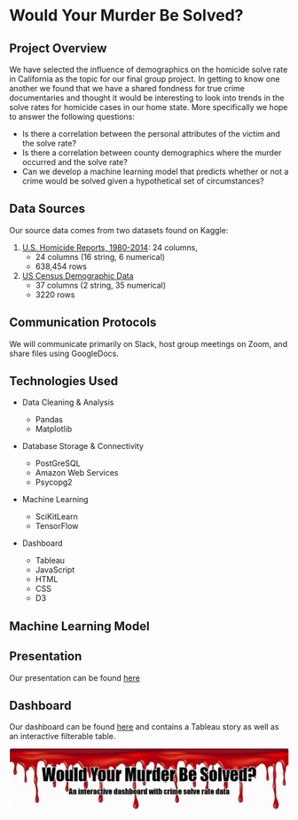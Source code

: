 # Would Your Murder Be Solved?

## Project Overview

We have selected the influence of demographics on the homicide solve rate in California as the topic for our final group project. In getting to know one another we found that we have a shared fondness for true crime documentaries and thought it would be interesting to look into trends in the solve rates for homicide cases in our home state. More specifically we hope to answer the following questions:

- Is there a correlation between the personal attributes of the victim and the solve rate? 
- Is there a correlation between county demographics where the murder occurred and the solve rate?
- Can we develop a machine learning model that predicts whether or not a crime would be solved given a hypothetical set of circumstances?

## Data Sources

Our source data comes from two datasets found on Kaggle:
1. [U.S. Homicide Reports, 1980-2014](https://www.kaggle.com/jyzaguirre/us-homicide-reports): 24 columns, 
	- 24 columns (16 string, 6 numerical)
	- 638,454 rows
2. [US Census Demographic Data](https://www.kaggle.com/muonneutrino/us-census-demographic-data/data?select=acs2015_county_data.csv)
	- 37 columns (2 string, 35 numerical)
	- 3220 rows

## Communication Protocols

We will communicate primarily on Slack, host group meetings on Zoom, and share files using GoogleDocs. 

## Technologies Used

- Data Cleaning & Analysis
	- Pandas
	- Matplotlib

- Database Storage & Connectivity
	- PostGreSQL
	- Amazon Web Services
	- Psycopg2

- Machine Learning
	- SciKitLearn
	- TensorFlow

- Dashboard
	- Tableau
	- JavaScript
	- HTML
	- CSS
	- D3

## Machine Learning Model

## Presentation

Our presentation can be found [here](https://docs.google.com/presentation/d/1gGgPeMOnQAjWxVcXPcwtUPPKCR3fbvde0NED2Ms2uRk/edit?usp=sharing)

## Dashboard

Our dashboard can be found [here](https://linzmacd.github.io/Final_Project/) and contains a Tableau story as well as an interactive  filterable table.

![Resources/header.PNG](Resources/header.PNG)